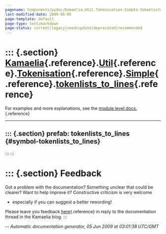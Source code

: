 ```yaml
---
pagename: Components/pydoc/Kamaelia.Util.Tokenisation.Simple.tokenlists_to_lines
last-modified-date: 2009-06-05
page-template: default
page-type: text/markdown
page-status: current|legacy|needsupdate|deprecated|recommended
---
```

::: {.section}
[Kamaelia](/Components/pydoc/Kamaelia.html){.reference}.[Util](/Components/pydoc/Kamaelia.Util.html){.reference}.[Tokenisation](/Components/pydoc/Kamaelia.Util.Tokenisation.html){.reference}.[Simple](/Components/pydoc/Kamaelia.Util.Tokenisation.Simple.html){.reference}.[tokenlists\_to\_lines](/Components/pydoc/Kamaelia.Util.Tokenisation.Simple.tokenlists_to_lines.html){.reference}
===============================================================================================================================================================================================================================================================================================================================================================================================

For examples and more explanations, see the [module level
docs.](/Components/pydoc/Kamaelia.Util.Tokenisation.Simple.html){.reference}

------------------------------------------------------------------------

::: {.section}
prefab: tokenlists\_to\_lines {#symbol-tokenlists_to_lines}
-----------------------------
:::
:::

::: {.section}
Feedback
========

Got a problem with the documentation? Something unclear that could be
clearer? Want to help improve it? Constructive criticism is very welcome
- especially if you can suggest a better rewording!

Please leave you feedback
[here](../../../cgi-bin/blog/blog.cgi?rm=viewpost&nodeid=1142023701){.reference}
in reply to the documentation thread in the Kamaelia blog.
:::

*\-- Automatic documentation generator, 05 Jun 2009 at 03:01:38 UTC/GMT*
